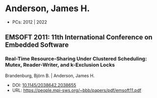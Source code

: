 # Anderson, James H.

* PCs: 2012 | 2022

## EMSOFT 2011: 11th International Conference on Embedded Software

### Real-Time Resource-Sharing Under Clustered Scheduling: Mutex, Reader-Writer, and k-Exclusion Locks
Brandenburg, Björn B. | Anderson, James H.
* DOI: [10.1145/2038642.2038655](https://doi.org/10.1145/2038642.2038655)
* URL: <https://people.mpi-sws.org/~bbb/papers/pdf/emsoft11.pdf>

